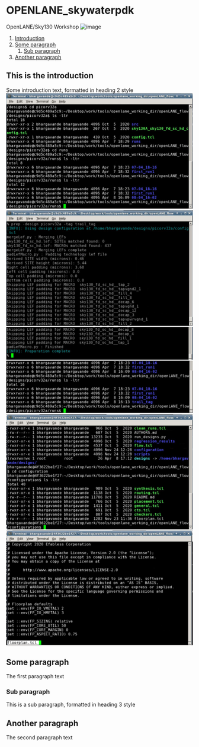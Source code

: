 # OPENLANE_skywaterpdk
OpenLANE/Sky130 Workshop
![image](https://user-images.githubusercontent.com/64938643/113953548-b27a9a00-9835-11eb-9158-13c1de1d2ec1.png)

1. [Introduction](#introduction)
2. [Some paragraph](#paragraph1)
    1. [Sub paragraph](#subparagraph1)
3. [Another paragraph](#paragraph2)
## This is the introduction <a name="introduction"></a>
Some introduction text, formatted in heading 2 style
![image](https://github.com/bhargavchanti/OPENLANE_skywaterpdk/blob/main/DAY%20-%202/images/2_1.JPG)
![image](https://github.com/bhargavchanti/OPENLANE_skywaterpdk/blob/main/DAY%20-%202/images/2_2.JPG)
![image](https://github.com/bhargavchanti/OPENLANE_skywaterpdk/blob/main/DAY%20-%202/images/2_3.JPG)
![image](https://github.com/bhargavchanti/OPENLANE_skywaterpdk/blob/main/DAY%20-%202/images/2_4.JPG)
![image](https://github.com/bhargavchanti/OPENLANE_skywaterpdk/blob/main/DAY%20-%202/images/2_5.JPG)
![image](https://github.com/bhargavchanti/OPENLANE_skywaterpdk/blob/main/DAY%20-%202/images/2_6.JPG)

## Some paragraph <a name="paragraph1"></a>
The first paragraph text

### Sub paragraph <a name="subparagraph1"></a>
This is a sub paragraph, formatted in heading 3 style

## Another paragraph <a name="paragraph2"></a>
The second paragraph text
